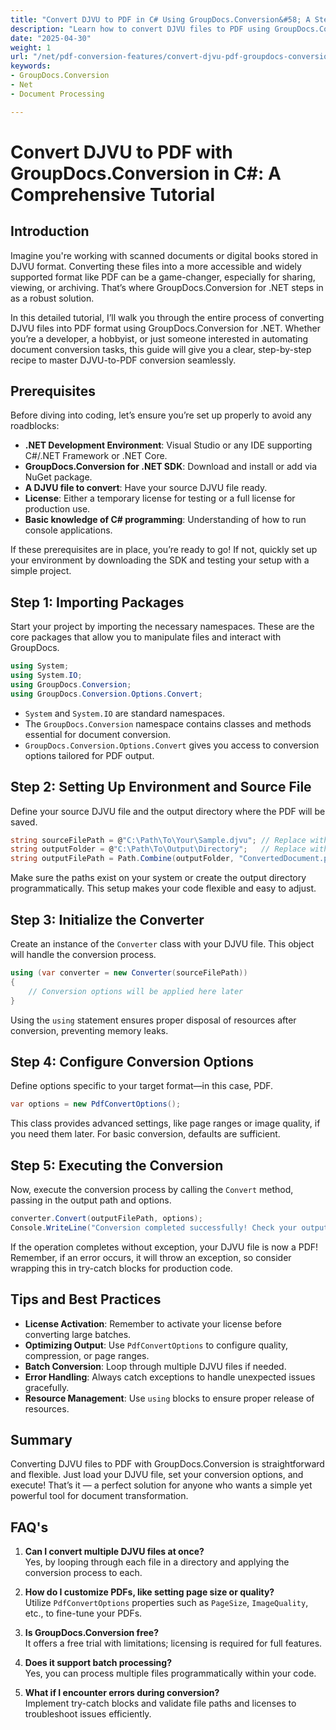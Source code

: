 ```yaml
---
title: "Convert DJVU to PDF in C# Using GroupDocs.Conversion&#58; A Step-by-Step Guide"
description: "Learn how to convert DJVU files to PDF using GroupDocs.Conversion in .NET. Follow this step-by-step guide for seamless document transformation."
date: "2025-04-30"
weight: 1
url: "/net/pdf-conversion-features/convert-djvu-pdf-groupdocs-conversion-csharp/"
keywords:
- GroupDocs.Conversion
- Net
- Document Processing

---
```


# Convert DJVU to PDF with GroupDocs.Conversion in C#: A Comprehensive Tutorial

## Introduction
Imagine you're working with scanned documents or digital books stored in DJVU format. Converting these files into a more accessible and widely supported format like PDF can be a game-changer, especially for sharing, viewing, or archiving. That’s where GroupDocs.Conversion for .NET steps in as a robust solution.

In this detailed tutorial, I’ll walk you through the entire process of converting DJVU files into PDF format using GroupDocs.Conversion for .NET. Whether you’re a developer, a hobbyist, or just someone interested in automating document conversion tasks, this guide will give you a clear, step-by-step recipe to master DJVU-to-PDF conversion seamlessly.

## Prerequisites

Before diving into coding, let’s ensure you’re set up properly to avoid any roadblocks:

- **.NET Development Environment**: Visual Studio or any IDE supporting C#/.NET Framework or .NET Core.
- **GroupDocs.Conversion for .NET SDK**: Download and install or add via NuGet package.
- **A DJVU file to convert**: Have your source DJVU file ready.
- **License**: Either a temporary license for testing or a full license for production use.
- **Basic knowledge of C# programming**: Understanding of how to run console applications.

If these prerequisites are in place, you’re ready to go! If not, quickly set up your environment by downloading the SDK and testing your setup with a simple project.

## Step 1: Importing Packages

Start your project by importing the necessary namespaces. These are the core packages that allow you to manipulate files and interact with GroupDocs.

```csharp
using System;
using System.IO;
using GroupDocs.Conversion;
using GroupDocs.Conversion.Options.Convert;
```

- `System` and `System.IO` are standard namespaces.
- The `GroupDocs.Conversion` namespace contains classes and methods essential for document conversion.
- `GroupDocs.Conversion.Options.Convert` gives you access to conversion options tailored for PDF output.

## Step 2: Setting Up Environment and Source File

Define your source DJVU file and the output directory where the PDF will be saved.

```csharp
string sourceFilePath = @"C:\Path\To\Your\Sample.djvu"; // Replace with your DJVU file path
string outputFolder = @"C:\Path\To\Output\Directory";   // Replace with your desired output folder
string outputFilePath = Path.Combine(outputFolder, "ConvertedDocument.pdf");
```

Make sure the paths exist on your system or create the output directory programmatically. This setup makes your code flexible and easy to adjust.

## Step 3: Initialize the Converter

Create an instance of the `Converter` class with your DJVU file. This object will handle the conversion process.

```csharp
using (var converter = new Converter(sourceFilePath))
{
    // Conversion options will be applied here later
}
```

Using the `using` statement ensures proper disposal of resources after conversion, preventing memory leaks.

## Step 4: Configure Conversion Options

Define options specific to your target format—in this case, PDF.

```csharp
var options = new PdfConvertOptions();
```

This class provides advanced settings, like page ranges or image quality, if you need them later. For basic conversion, defaults are sufficient.

## Step 5: Executing the Conversion

Now, execute the conversion process by calling the `Convert` method, passing in the output path and options.

```csharp
converter.Convert(outputFilePath, options);
Console.WriteLine("Conversion completed successfully! Check your output folder.");
```

If the operation completes without exception, your DJVU file is now a PDF! Remember, if an error occurs, it will throw an exception, so consider wrapping this in try-catch blocks for production code.

## Tips and Best Practices

- **License Activation**: Remember to activate your license before converting large batches.
- **Optimizing Output**: Use `PdfConvertOptions` to configure quality, compression, or page ranges.
- **Batch Conversion**: Loop through multiple DJVU files if needed.
- **Error Handling**: Always catch exceptions to handle unexpected issues gracefully.
- **Resource Management**: Use `using` blocks to ensure proper release of resources.

## Summary

Converting DJVU files to PDF with GroupDocs.Conversion is straightforward and flexible. Just load your DJVU file, set your conversion options, and execute! That’s it — a perfect solution for anyone who wants a simple yet powerful tool for document transformation.

## FAQ's

1. **Can I convert multiple DJVU files at once?**  
Yes, by looping through each file in a directory and applying the conversion process to each.

2. **How do I customize PDFs, like setting page size or quality?**  
Utilize `PdfConvertOptions` properties such as `PageSize`, `ImageQuality`, etc., to fine-tune your PDFs.

3. **Is GroupDocs.Conversion free?**  
It offers a free trial with limitations; licensing is required for full features.

4. **Does it support batch processing?**  
Yes, you can process multiple files programmatically within your code.

5. **What if I encounter errors during conversion?**  
Implement try-catch blocks and validate file paths and licenses to troubleshoot issues efficiently.
